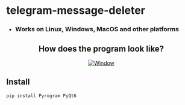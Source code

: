 # telegram-message-deleter
* ### Works on Linux, Windows, MacOS and other platforms


<div align="center">
<h2>How does the program look like?</h2>
<a href="https://ibb.co/WVY1r72"><img src="https://i.ibb.co/HhkQcRH/Screenshot-2023-09-07-at-17-49-36.png" alt="Window" border="0"></a>
</div>


## Install
```
pip install Pyrogram PyQt6
```
